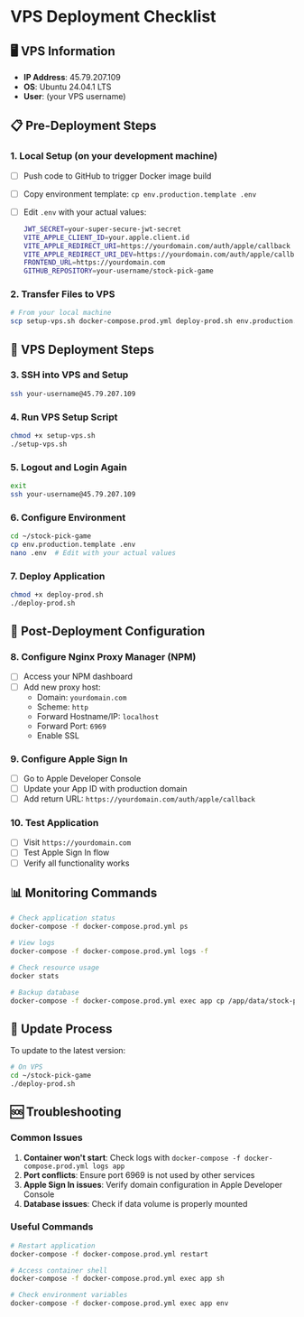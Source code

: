 # VPS Deployment Checklist

## 🖥️ VPS Information

- **IP Address**: 45.79.207.109
- **OS**: Ubuntu 24.04.1 LTS
- **User**: (your VPS username)

## 📋 Pre-Deployment Steps

### 1. Local Setup (on your development machine)

- [ ] Push code to GitHub to trigger Docker image build
- [ ] Copy environment template: `cp env.production.template .env`
- [ ] Edit `.env` with your actual values:

  ```bash
  JWT_SECRET=your-super-secure-jwt-secret
  VITE_APPLE_CLIENT_ID=your.apple.client.id
  VITE_APPLE_REDIRECT_URI=https://yourdomain.com/auth/apple/callback
  VITE_APPLE_REDIRECT_URI_DEV=https://yourdomain.com/auth/apple/callback
  FRONTEND_URL=https://yourdomain.com
  GITHUB_REPOSITORY=your-username/stock-pick-game
  ```

### 2. Transfer Files to VPS

```bash
# From your local machine
scp setup-vps.sh docker-compose.prod.yml deploy-prod.sh env.production.template your-username@45.79.207.109:~/
```

## 🚀 VPS Deployment Steps

### 3. SSH into VPS and Setup

```bash
ssh your-username@45.79.207.109
```

### 4. Run VPS Setup Script

```bash
chmod +x setup-vps.sh
./setup-vps.sh
```

### 5. Logout and Login Again

```bash
exit
ssh your-username@45.79.207.109
```

### 6. Configure Environment

```bash
cd ~/stock-pick-game
cp env.production.template .env
nano .env  # Edit with your actual values
```

### 7. Deploy Application

```bash
chmod +x deploy-prod.sh
./deploy-prod.sh
```

## 🔧 Post-Deployment Configuration

### 8. Configure Nginx Proxy Manager (NPM)

- [ ] Access your NPM dashboard
- [ ] Add new proxy host:
  - Domain: `yourdomain.com`
  - Scheme: `http`
  - Forward Hostname/IP: `localhost`
  - Forward Port: `6969`
  - Enable SSL

### 9. Configure Apple Sign In

- [ ] Go to Apple Developer Console
- [ ] Update your App ID with production domain
- [ ] Add return URL: `https://yourdomain.com/auth/apple/callback`

### 10. Test Application

- [ ] Visit `https://yourdomain.com`
- [ ] Test Apple Sign In flow
- [ ] Verify all functionality works

## 📊 Monitoring Commands

```bash
# Check application status
docker-compose -f docker-compose.prod.yml ps

# View logs
docker-compose -f docker-compose.prod.yml logs -f

# Check resource usage
docker stats

# Backup database
docker-compose -f docker-compose.prod.yml exec app cp /app/data/stock-pick-game.db /app/data/stock-pick-game.db.backup
```

## 🔄 Update Process

To update to the latest version:

```bash
# On VPS
cd ~/stock-pick-game
./deploy-prod.sh
```

## 🆘 Troubleshooting

### Common Issues

1. **Container won't start**: Check logs with `docker-compose -f docker-compose.prod.yml logs app`
2. **Port conflicts**: Ensure port 6969 is not used by other services
3. **Apple Sign In issues**: Verify domain configuration in Apple Developer Console
4. **Database issues**: Check if data volume is properly mounted

### Useful Commands

```bash
# Restart application
docker-compose -f docker-compose.prod.yml restart

# Access container shell
docker-compose -f docker-compose.prod.yml exec app sh

# Check environment variables
docker-compose -f docker-compose.prod.yml exec app env
```

